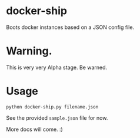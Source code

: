 # docker-ship
Boots docker instances based on a JSON config file.

# Warning.
This is very very Alpha stage. Be warned.

# Usage
`python docker-ship.py filename.json`

See the provided `sample.json` file for now. 

More docs will come. :)
